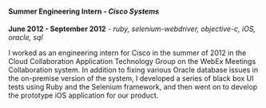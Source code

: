 #### Summer Engineering Intern - *Cisco Systems*

**June 2012 - September 2012** - *ruby, selenium-webdriver, objective-c, iOS, oracle, sql*

I worked as an engineering intern for Cisco in the summer of 2012 in the Cloud
Collaboration Application Technology Group on the WebEx Meetings Collaboration
system. In addition to fixing various Oracle database issues in the on-premise
version of the system, I developed a series of black box UI tests using Ruby and
the Selenium framework, and then went on to develop the prototype iOS
application for our product.
